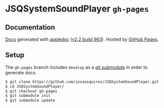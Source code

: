 # JSQSystemSoundPlayer `gh-pages`

## Documentation

[Docs](http://www.jessesquires.com/JSQSystemSoundPlayer/) generated with [appledoc](https://github.com/tomaz/appledoc) ([v2.2 build 963](https://github.com/tomaz/appledoc/releases/tag/v2.2-963)). Hosted by [GitHub Pages](https://pages.github.com).

## Setup

The `gh-pages` branch includes `develop` as a [git submodule](http://git-scm.com/book/en/v2/Git-Tools-Submodules) in order to generate docs.

````bash
$ git clone https://github.com/jessesquires/JSQSystemSoundPlayer.git
$ cd JSQSystemSoundPlayer/
$ git checkout gh-pages
$ git submodule init
$ git submodule update
````
